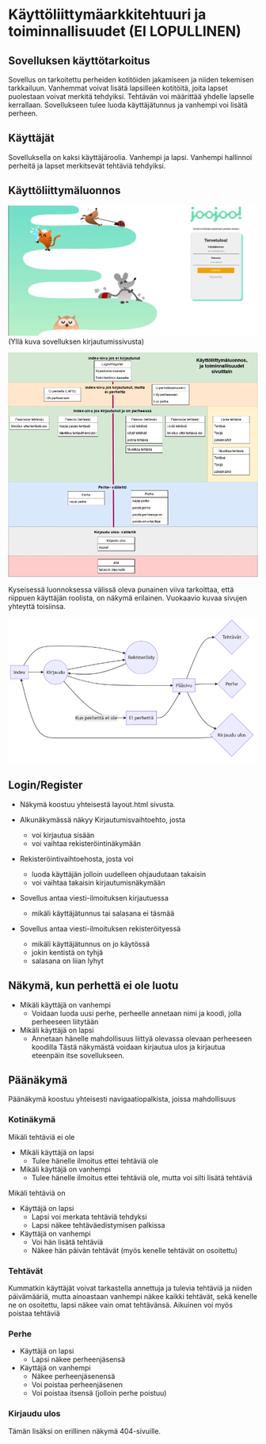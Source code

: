 # Käyttöliittymäarkkitehtuuri ja toiminnallisuudet (EI LOPULLINEN)

## Sovelluksen käyttötarkoitus

Sovellus on tarkoitettu perheiden kotitöiden jakamiseen ja niiden tekemisen tarkkailuun. Vanhemmat voivat lisätä lapsilleen kotitöitä, 
joita lapset puolestaan voivat merkitä tehdyiksi. Tehtävän voi määrittää yhdelle lapselle kerrallaan. Sovellukseen tulee luoda käyttäjätunnus
ja vanhempi voi lisätä perheen.

## Käyttäjät
Sovelluksella on kaksi käyttäjäroolia. Vanhempi ja lapsi. Vanhempi hallinnoi perheitä ja lapset merkitsevät tehtäviä tehdyiksi.

## Käyttöliittymäluonnos
![ruudunkaappaus kirjautumissivusta](https://raw.githubusercontent.com/nothros/TodoApp-for-families/main/dokumentaatio/loginpagescreenshot.png)
(Yllä kuva sovelluksen kirjautumissivusta) <br />


<img src ="https://raw.githubusercontent.com/nothros/ToDoApp-for-families/main/dokumentaatio/pagesplan.png" width="750">

Kyseisessä luonnoksessa välissä oleva punainen viiva tarkoittaa, että riippuen käyttäjän roolista, on näkymä erilainen. Vuokaavio kuvaa sivujen yhteyttä toisiinsa.


<img src ="https://raw.githubusercontent.com/nothros/ToDoApp-for-families/main/dokumentaatio/flow.png">


## Login/Register

- Näkymä koostuu yhteisestä layout.html sivusta.
- Alkunäkymässä näkyy Kirjautumisvaihtoehto, josta
	- voi kirjautua sisään
	- voi vaihtaa rekisteröintinäkymään
- Rekisteröintivaihtoehosta, josta voi
	- luoda käyttäjän jolloin uudelleen ohjaudutaan takaisin
	- voi vaihtaa takaisin kirjautumisnäkymään

- Sovellus antaa viesti-ilmoituksen kirjautuessa
	- mikäli käyttäjätunnus tai salasana ei täsmää
- Sovellus antaa viesti-ilmoituksen rekisteröityessä
	- mikäli käyttäjätunnus on jo käytössä
	- jokin kentistä on tyhjä
	- salasana on liian lyhyt

## Näkymä, kun perhettä ei ole luotu

- Mikäli käyttäjä on vanhempi
	- Voidaan luoda uusi perhe, perheelle annetaan nimi ja koodi, jolla perheeseen liitytään
- Mikäli käyttäjä on lapsi
	- Annetaan hänelle mahdollisuus liittyä olevassa olevaan perheeseen koodilla
Tästä näkymästä voidaan kirjautua ulos ja kirjautua eteenpäin itse sovellukseen.

## Päänäkymä

Päänäkymä koostuu yhteisesti navigaatiopalkista, joissa mahdollisuus

### Kotinäkymä

Mikäli tehtäviä ei ole
- Mikäli käyttäjä on lapsi
	- Tulee hänelle ilmoitus ettei tehtäviä ole
- Mikäli käyttäjä on vanhempi 
	- Tulee hänelle ilmoitus ettei tehtäviä ole, mutta voi silti lisätä tehtäviä
	
Mikäli tehtäviä on
- Käyttäjä on lapsi
	- Lapsi voi merkata tehtäviä tehdyksi
	- Lapsi näkee tehtäväedistymisen palkissa
- Käyttäjä on vanhempi
	- Voi hän lisätä tehtäviä
	- Näkee hän päivän tehtävät (myös kenelle tehtävät on osoitettu)


### Tehtävät

Kummatkin käyttäjät voivat tarkastella annettuja ja tulevia tehtäviä ja niiden päivämääriä, mutta ainoastaan vanhempi näkee kaikki tehtävät, sekä kenelle ne on osoitettu, lapsi näkee vain omat tehtävänsä.
Aikuinen voi myös poistaa tehtäviä

### Perhe

- Käyttäjä on lapsi
	- Lapsi näkee perheenjäsensä
- Käyttäjä on vanhempi
	- Näkee perheenjäsenensä
	- Voi poistaa perheenjäsenen
	- Voi poistaa itsensä (jolloin perhe poistuu)


### Kirjaudu ulos

Tämän lisäksi on erillinen näkymä 404-sivuille.

